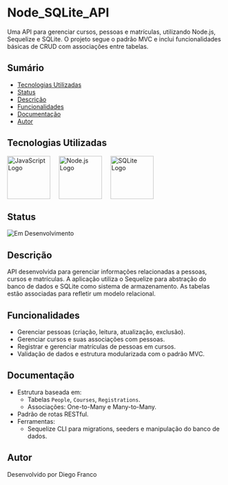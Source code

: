 # Node_SQLite_API

Uma API para gerenciar cursos, pessoas e matrículas, utilizando Node.js, Sequelize e SQLite. O projeto segue o padrão MVC e inclui funcionalidades básicas de CRUD com associações entre tabelas.

## Sumário

- [Tecnologias Utilizadas](#tecnologias-utilizadas)
- [Status](#status)
- [Descrição](#descrição)
- [Funcionalidades](#funcionalidades)
- [Documentação](#documentação)
- [Autor](#autor)

## Tecnologias Utilizadas

<div style="display: flex; flex-direction: row;">
  <div style="margin-right: 20px; display: flex; justify-content: flex-start;">
    <img src="img/js.png" alt="JavaScript Logo" width="100"/>
  </div>
  <div style="margin-right: 20px; display: flex; justify-content: flex-start;">
    <img src="img/node.png" alt="Node.js Logo" width="100"/>
  </div>
  <div style="margin-right: 20px; display: flex; justify-content: flex-start;">
    <img src="img/sqlite.png" alt="SQLite Logo" width="100"/>
  </div>
</div>

## Status

![Em Desenvolvimento](http://img.shields.io/static/v1?label=STATUS&message=EM%20DESENVOLVIMENTO&color=RED&style=for-the-badge)

## Descrição

API desenvolvida para gerenciar informações relacionadas a pessoas, cursos e matrículas. A aplicação utiliza o Sequelize para abstração do banco de dados e SQLite como sistema de armazenamento. As tabelas estão associadas para refletir um modelo relacional.

## Funcionalidades

- Gerenciar pessoas (criação, leitura, atualização, exclusão).
- Gerenciar cursos e suas associações com pessoas.
- Registrar e gerenciar matrículas de pessoas em cursos.
- Validação de dados e estrutura modularizada com o padrão MVC.

## Documentação

- Estrutura baseada em:
  - Tabelas `People`, `Courses`, `Registrations`.
  - Associações: One-to-Many e Many-to-Many.
- Padrão de rotas RESTful.
- Ferramentas:
  - Sequelize CLI para migrations, seeders e manipulação do banco de dados.

## Autor

Desenvolvido por Diego Franco
